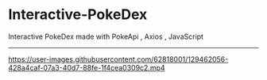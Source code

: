 # Interactive-PokeDex
Interactive PokeDex made with PokeApi , Axios , JavaScript
**************************************************

https://user-images.githubusercontent.com/62818001/129462056-428a4caf-07a3-40d7-88fe-1f4cea0309c2.mp4
